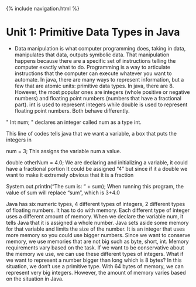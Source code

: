 {% include navigation.html %}

# Unit 1: Primitive Data Types in Java
- Data manipulation is what computer programming does, taking in data, manipulates that data, outputs symbolic data. That manipulation happens because there are a specific set of instructions telling the computer exactly what to do. Programming is a way to articulate instructions that the computer can execute whatever you want to automate. In java, there are many ways to represent information, but a few that are atomic units: primitive data types. In java, there are 8. However, the most popular ones are integers (whole positive or negative numbers) and floating point numbers (numbers that have a fractional part). int is used to represent integers while double is used to represent floating point numbers. Both behave differently. 

"
Int num;
"
declares an integer called num as a type int. 

This line of codes tells java that we want a variable, a box that puts the integers in

num = 3;
This assigns the variable num a value. 

double otherNum = 4.0;
We are declaring and initializing a variable, it could have a fractional portion
It could be assigned “4” but since if it a double we want to make it extremely obvious that it is a fraction 

System.out.println(“The sum is: “ + sum);
When running this program, the value of sum will replace “sum”, which is 3+4.0


Java has six numeric types, 4 different types of integers, 2 different types of floating numbers. It has to do with memory. Each different type of integer uses a different amount of memory. When we declare the variable num, it tells Java that it is assigned a whole number. Java sets aside some memory for that variable and limits the size of the number. It is an integer that uses more memory so you could use bigger numbers. Since we want to conserve memory, we use memories that are not big such as byte, short, int. Memory requirements vary based on the task. If we want to be conservative about the memory we use, we can use these different types of integers. What if we want to represent a number bigger than long which is 8 bytes? In this situation, we don’t use a primitive type. With 64 bytes of memory, we can represent very big integers. However, the amount of memory varies based on the situation in Java. 


